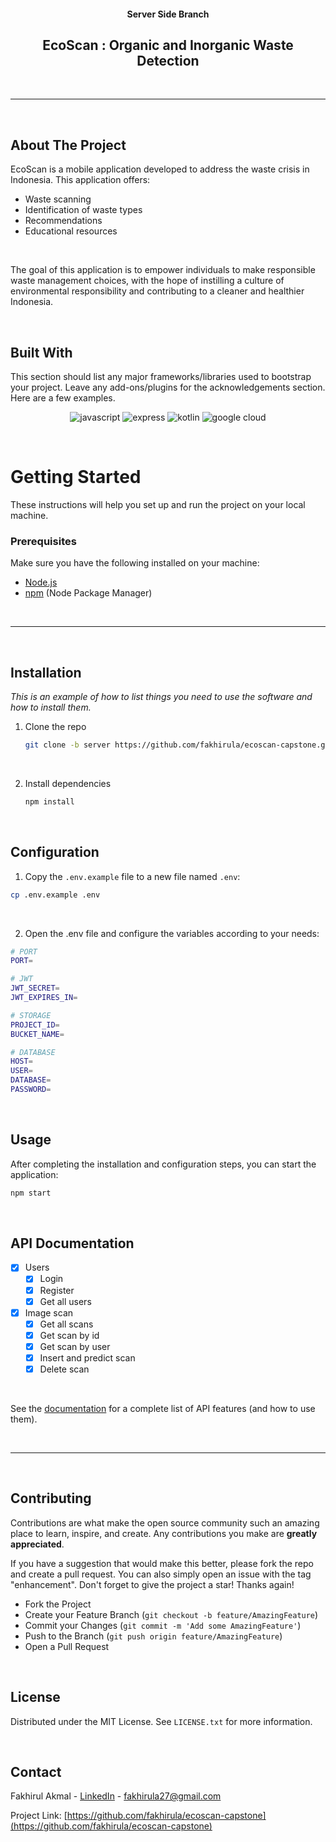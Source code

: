 


<!-- PROJECT LOGO -->
<div align="center">

#### Server Side Branch
## EcoScan : Organic and Inorganic Waste Detection

</div>
<br><hr><br>



<!-- ABOUT THE PROJECT -->
## About The Project


EcoScan is a mobile application developed to address the waste crisis in Indonesia. This application offers:
* Waste scanning
* Identification of waste types
* Recommendations
* Educational resources
<br>

The goal of this application is to empower individuals to make responsible waste management choices, with the hope of instilling a culture of environmental responsibility and contributing to a cleaner and healthier Indonesia.

<br>

## Built With

This section should list any major frameworks/libraries used to bootstrap your project. Leave any add-ons/plugins for the acknowledgements section. Here are a few examples.

<div style="text-align: center;">

![javascript](https://img.shields.io/badge/JavaScript-F7DF1E?style=for-the-badge&logo=javascript&logoColor=black)
![express](https://img.shields.io/badge/Express.js-404D59?style=for-the-badge&logo=express)
![kotlin](https://img.shields.io/badge/Kotlin-007ACC?style=for-the-badge&logo=kotlin&logoColor=white)
![google cloud](https://img.shields.io/badge/Google_Cloud-4285F4?style=for-the-badge&logo=google-cloud&logoColor=white)

</div>

<br>


<!-- GETTING STARTED -->
# Getting Started
These instructions will help you set up and run the project on your local machine.

### Prerequisites
Make sure you have the following installed on your machine:

- [Node.js](https://nodejs.org/)
- [npm](https://www.npmjs.com/) (Node Package Manager)

<br><hr><br>

## Installation

_This is an example of how to list things you need to use the software and how to install them._

1. Clone the repo
   ```sh
   git clone -b server https://github.com/fakhirula/ecoscan-capstone.git
   ```
<br>

2. Install dependencies
   ```sh
   npm install
   ```
<br>

## Configuration

1. Copy the `.env.example` file to a new file named `.env`:

```bash
cp .env.example .env
```
<br>

2. Open the .env file and configure the variables according to your needs:
```bash
# PORT
PORT=

# JWT
JWT_SECRET=
JWT_EXPIRES_IN=

# STORAGE
PROJECT_ID=
BUCKET_NAME=

# DATABASE
HOST=
USER=
DATABASE=
PASSWORD=
```

<br>

## Usage

After completing the installation and configuration steps, you can start the application:

```bash
npm start
```
<br>

## API Documentation

- [x] Users
  - [x] Login
  - [x] Register
  - [x] Get all users
- [x] Image scan
  - [x] Get all scans
  - [x] Get scan by id
  - [x] Get scan by user
  - [x] Insert and predict scan
  - [x] Delete scan

<br>

See the [documentation](https://documenter.getpostman.com/view/23689594/2s9YkgEkY8) for a complete list of API features (and how to use them).

<br><hr><br>


<!-- CONTRIBUTING -->
## Contributing

Contributions are what make the open source community such an amazing place to learn, inspire, and create. Any contributions you make are **greatly appreciated**.

If you have a suggestion that would make this better, please fork the repo and create a pull request. You can also simply open an issue with the tag "enhancement".
Don't forget to give the project a star! Thanks again!

- Fork the Project
- Create your Feature Branch (`git checkout -b feature/AmazingFeature`)
- Commit your Changes (`git commit -m 'Add some AmazingFeature'`)
- Push to the Branch (`git push origin feature/AmazingFeature`)
- Open a Pull Request

<br>

<!-- LICENSE -->
## License

Distributed under the MIT License. See `LICENSE.txt` for more information.

<br>


<!-- CONTACT -->
## Contact

Fakhirul Akmal - [LinkedIn](https://www.linkedin.com/in/fakhirul-akmal/) - fakhirula27@gmail.com

Project Link: [https://github.com/fakhirula/ecoscan-capstone](https://github.com/fakhirula/ecoscan-capstone)

<br><br>